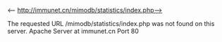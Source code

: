 <-- http://immunet.cn/mimodb/statistics/index.php-->

The requested URL /mimodb/statistics/index.php was not found on this server.
Apache Server at immunet.cn Port 80